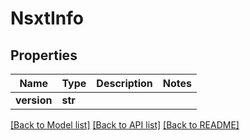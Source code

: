 # NsxtInfo

## Properties
Name | Type | Description | Notes
------------ | ------------- | ------------- | -------------
**version** | **str** |  | 

[[Back to Model list]](../README.md#documentation-for-models) [[Back to API list]](../README.md#documentation-for-api-endpoints) [[Back to README]](../README.md)


